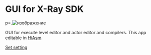 # GUI for X-Ray SDK
p=.![изображение](https://user-images.githubusercontent.com/19333942/108852797-15520200-75f7-11eb-8095-825851065f63.png)

GUI for execute level editor and actor editor and compilers.
This app editable in [HiAsm](https://en.wikipedia.org/wiki/HiAsm)

[Set setting](https://github.com/Graff46/GUI_for_X-Ray_SDK/wiki/Setting)
